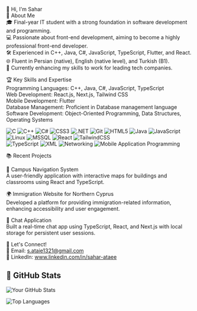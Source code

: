 👋 Hi, I'm Sahar  
🌟 About Me   
🎓 Final-year IT student with a strong foundation in software development and programming.  
💻 Passionate about front-end development, aiming to become a highly professional front-end developer.  
🛠 Experienced in C++, Java, C#, JavaScript, TypeScript, Flutter, and React.  
🌐 Fluent in Persian (native), English (native level), and Turkish (B1).  
🌱 Currently enhancing my skills to work for leading tech companies.  

🏆 Key Skills and Expertise  
Programming Languages: C++, Java, C#, JavaScript, TypeScript  
Web Development: React.js, Next.js, Tailwind CSS  
Mobile Development: Flutter  
Database Management: Proficient in Database management language  
Software Development: Object-Oriented Programming, Data Structures, Operating Systems  

![C](https://img.shields.io/badge/C-A8B9CC?style=for-the-badge&logo=c&logoColor=white)
![C++](https://img.shields.io/badge/C++-00599C?style=for-the-badge&logo=cplusplus&logoColor=white)
![C#](https://img.shields.io/badge/C%23-239120?style=for-the-badge&logo=csharp&logoColor=white)
![CSS3](https://img.shields.io/badge/CSS3-1572B6?style=for-the-badge&logo=css3&logoColor=white)
![.NET](https://img.shields.io/badge/.NET-512BD4?style=for-the-badge&logo=dotnet&logoColor=white)
![Git](https://img.shields.io/badge/Git-F05032?style=for-the-badge&logo=git&logoColor=white)
![HTML5](https://img.shields.io/badge/HTML5-E34F26?style=for-the-badge&logo=html5&logoColor=white)
![Java](https://img.shields.io/badge/Java-007396?style=for-the-badge&logo=java&logoColor=white)
![JavaScript](https://img.shields.io/badge/JavaScript-F7DF1E?style=for-the-badge&logo=javascript&logoColor=black)
![Linux](https://img.shields.io/badge/Linux-FCC624?style=for-the-badge&logo=linux&logoColor=black)
![MSSQL](https://img.shields.io/badge/Microsoft%20SQL%20Server-CC2927?style=for-the-badge&logo=microsoftsqlserver&logoColor=white)
![React](https://img.shields.io/badge/React-61DAFB?style=for-the-badge&logo=react&logoColor=black)
![TailwindCSS](https://img.shields.io/badge/TailwindCSS-06B6D4?style=for-the-badge&logo=tailwindcss&logoColor=white)  
![TypeScript](https://img.shields.io/badge/TypeScript-3178C6?style=for-the-badge&logo=typescript&logoColor=white)
![XML](https://img.shields.io/badge/XML-8B0000?style=for-the-badge&logo=xml&logoColor=white)
![Networking](https://img.shields.io/badge/Networking-006400?style=for-the-badge&logo=cisco&logoColor=white)
![Mobile Application Programming](https://img.shields.io/badge/Mobile%20App%20Programming-3DDC84?style=for-the-badge&logo=android&logoColor=white)



📚 Recent Projects  
 
🚀 Campus Navigation System  
A user-friendly application with interactive maps for buildings and classrooms using React and TypeScript.  

🌍 Immigration Website for Northern Cyprus  
Developed a platform for providing immigration-related information, enhancing accessibility and user engagement.  

💬 Chat Application  
Built a real-time chat app using TypeScript, React, and Next.js with local storage for persistent user sessions.  




🌟 Let's Connect!  
📧 Email: s.ataie1321@gmail.com  
💼 LinkedIn: www.linkedin.com/in/sahar-ataee  

## 🌟 GitHub Stats  

![Your GitHub Stats](https://github-readme-stats.vercel.app/api?username=sahar8282&show_icons=true&theme=radical)

![Top Languages](https://github-readme-stats.vercel.app/api/top-langs/?username=sahar8282&layout=compact&theme=radical)

